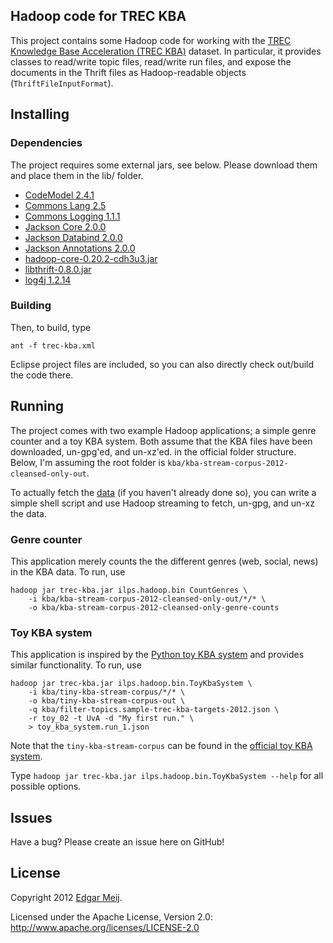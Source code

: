 ## Hadoop code for TREC KBA   

This project contains some Hadoop code for working with the [TREC Knowledge Base Acceleration (TREC KBA)](http://trec-kba.org/) dataset. In particular, it provides classes to read/write topic files, read/write run files, and expose the documents in the Thrift files as Hadoop-readable objects (```ThriftFileInputFormat```).      

## Installing

### Dependencies 

The project requires some external jars, see below. Please download them and place them in the lib/ folder.

*   [CodeModel 2.4.1](http://repo1.maven.org/maven2/com/sun/codemodel/codemodel/2.4.1/codemodel-2.4.1.jar)
*   [Commons Lang 2.5](http://repo1.maven.org/maven2/commons-lang/commons-lang/2.5/commons-lang-2.5.jar)
*   [Commons Logging 1.1.1](http://central.maven.org/maven2/commons-logging/commons-logging/1.1.1/commons-logging-1.1.1.jar)
*   [Jackson Core 2.0.0](http://repo2.maven.org/maven2/com/fasterxml/jackson/core/jackson-core/2.0.0/jackson-core-2.0.0.jar)
*   [Jackson Databind 2.0.0](http://repo2.maven.org/maven2/com/fasterxml/jackson/core/jackson-databind/2.0.0/jackson-databind-2.0.0.jar)
*   [Jackson Annotations 2.0.0](http://repo2.maven.org/maven2/com/fasterxml/jackson/core/jackson-annotations/2.0.0/jackson-annotations-2.0.0.jar)
*   [hadoop-core-0.20.2-cdh3u3.jar](https://repository.cloudera.com/content/repositories/releases/org/apache/hadoop/hadoop-core/0.20.2-cdh3u3/hadoop-core-0.20.2-cdh3u3.jar)
*   [libthrift-0.8.0.jar](http://repo2.maven.org/maven2/org/apache/thrift/libthrift/0.8.0/libthrift-0.8.0.jar)
*   [log4j 1.2.14](http://repo2.maven.org/maven2/log4j/log4j/1.2.14/log4j-1.2.14.jar)  

### Building

Then, to build, type

```ant -f trec-kba.xml```

Eclipse project files are included, so you can also directly check out/build the code there.

## Running

The project comes with two example Hadoop applications; a simple genre counter and a toy KBA system. Both assume that the KBA files have been downloaded, un-gpg'ed, and un-xz'ed. in the official folder structure. Below, I'm assuming the root folder is ```kba/kba-stream-corpus-2012-cleansed-only-out```.    

To actually fetch the [data](http://trec-kba.csail.mit.edu/kba-stream-corpus-2012/) (if you haven't already done so), you can write a simple shell script and use Hadoop streaming to fetch, un-gpg, and un-xz the data.   

### Genre counter

This application merely counts the the different genres (web, social, news) in the KBA data. To run, use 

    hadoop jar trec-kba.jar ilps.hadoop.bin CountGenres \
        -i kba/kba-stream-corpus-2012-cleansed-only-out/*/* \
        -o kba/kba-stream-corpus-2012-cleansed-only-genre-counts

### Toy KBA system

This application is inspired by the [Python toy KBA system](http://trec-kba.org/kba-ccr-2012.shtml) and provides similar functionality. To run, use
    
    hadoop jar trec-kba.jar ilps.hadoop.bin.ToyKbaSystem \
        -i kba/tiny-kba-stream-corpus/*/* \
        -o kba/tiny-kba-stream-corpus-out \
        -q kba/filter-topics.sample-trec-kba-targets-2012.json \
        -r toy_02 -t UvA -d "My first run." \
        > toy_kba_system.run_1.json

Note that the ```tiny-kba-stream-corpus``` can be found in the [official toy KBA system](http://trec-kba.org/toy-kba-system.tar.gz).

Type ```hadoop jar trec-kba.jar ilps.hadoop.bin.ToyKbaSystem --help``` for all possible options. 

## Issues

Have a bug? Please create an issue here on GitHub!

## License

Copyright 2012 [Edgar Meij](http://edgar.meij.pro).

Licensed under the Apache License, Version 2.0: http://www.apache.org/licenses/LICENSE-2.0